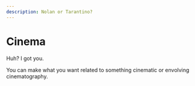 ```yaml
---
description: Nolan or Tarantino?
---
```


# Cinema

Huh? I got you.

You can make what you want related to something cinematic or envolving cinematography.
